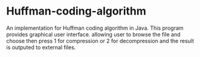 # Huffman-coding-algorithm

An implementation for Huffman coding algorithm in Java. This program provides graphical user interface. allowing user to browse the file and choose then press 1 for compression or 2 for decompression and the result is outputed to external files.
